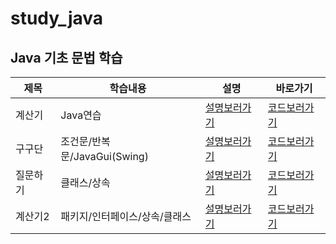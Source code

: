 # study_java

## Java 기초 문법 학습

|제목|학습내용|설명|바로가기|
|------|---|---|---|
|계산기|Java연습|[설명보러가기](https://github.com/pie0902/study_java/tree/main/calculator)|[코드보러가기](https://github.com/pie0902/study_java/blob/main/calculator/Hello.java)|
|구구단|조건문/반복문/JavaGui(Swing)|[설명보러가기](https://github.com/pie0902/study_java/tree/main/times_table/src)|[코드보러가기](https://github.com/pie0902/study_java/blob/main/times_table/src/Main.java)|
|질문하기|클래스/상속|[설명보러가기](https://github.com/pie0902/study_java/tree/main/Human/src)|[코드보러가기](https://github.com/pie0902/study_java/blob/main/Human/src/Main.java)|
|계산기2|패키지/인터페이스/상속/클래스|[설명보러가기](https://github.com/pie0902/study_java/tree/main/week_3/src)|[코드보러가기](https://github.com/pie0902/study_java/blob/main/week_3/src/Main.java)|
